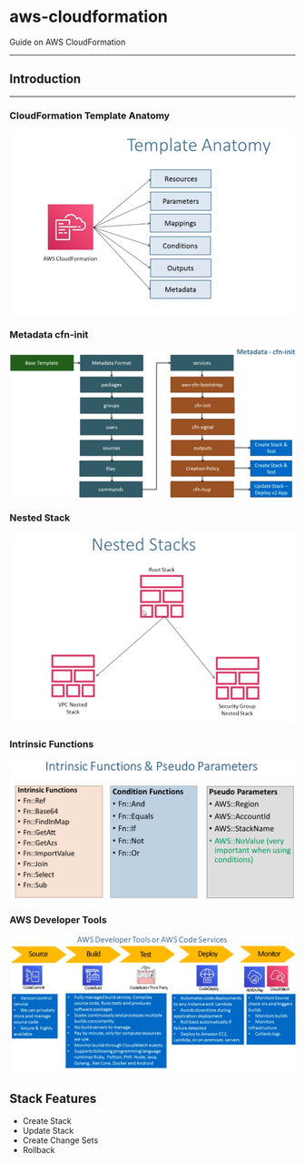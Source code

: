# aws-cloudformation

Guide on AWS CloudFormation

---

## Introduction

---

### CloudFormation Template Anatomy

![cf-template-anatomy](images/cf-template-anatomy.png)

### Metadata cfn-init

![metadata-cfn-init](images/metadata-cfn-init.png)

### Nested Stack

![nested-stack](images/nested-stack.png)

### Intrinsic Functions

![intrinsic-functions](images/intrinsic-functions.png)

### AWS Developer Tools

![aws-developer-tools](images/aws-developer-tools.png)

## Stack Features

- Create Stack
- Update Stack
- Create Change Sets
- Rollback
